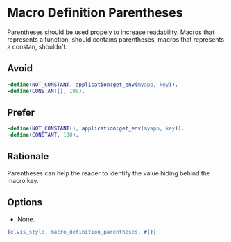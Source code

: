 # Macro Definition Parentheses

Parentheses should be used propely to increase readability.
Macros that represents a function, should contains parentheses,
macros that represents a constan, shouldn't.

## Avoid

```erlang
-define(NOT_CONSTANT, application:get_env(myapp, key)).
-define(CONSTANT(), 100).
```

## Prefer

```erlang
-define(NOT_CONSTANT(), application:get_env(myapp, key)).
-define(CONSTANT, 100).
```

## Rationale

Parentheses can help the reader to identify the value hiding behind the macro key.

## Options

- None.

```erlang
{elvis_style, macro_definition_parentheses, #{}}
```
